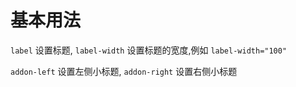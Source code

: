 # 基本用法

`label` 设置标题, `label-width` 设置标题的宽度,例如 `label-width="100"`

`addon-left` 设置左侧小标题, `addon-right` 设置右侧小标题 